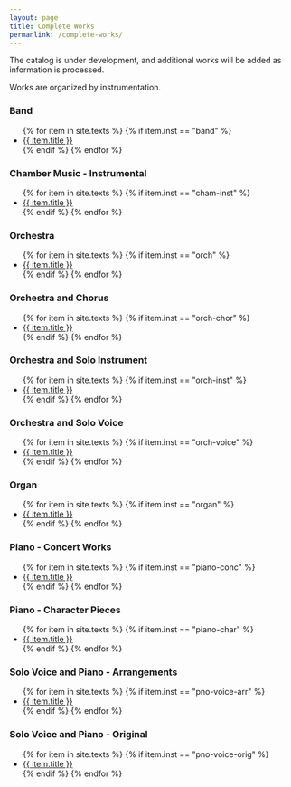 ```yaml
---
layout: page
title: Complete Works
permanlink: /complete-works/
---
```

The catalog is under development, and additional works will be added as information is processed.

Works are organized by instrumentation. 

<div class="toc">

<h3>Band</h3>
    <ul class="texts">
    {% for item in site.texts %}
      {% if item.inst == "band" %}
          <li class="text-title">
          <a href="{{ site.baseurl }}{{ item.url }}">
        {{ item.title }}
              </a>
    </li>
      {% endif %}
    {% endfor %}
</ul>
    
<h3>Chamber Music - Instrumental</h3>
    <ul class="texts">
    {% for item in site.texts %}
      {% if item.inst == "cham-inst" %}
          <li class="text-title">
          <a href="{{ site.baseurl }}{{ item.url }}">
        {{ item.title }}
              </a>
    </li>
      {% endif %}
    {% endfor %}
</ul>
    
<h3>Orchestra</h3>
    <ul class="texts">
    {% for item in site.texts %}
      {% if item.inst == "orch" %}
          <li class="text-title">
          <a href="{{ site.baseurl }}{{ item.url }}">
        {{ item.title }}
              </a>
    </li>
      {% endif %}
    {% endfor %}
</ul>
    
 <h3>Orchestra and Chorus</h3>
    <ul class="texts">
    {% for item in site.texts %}
      {% if item.inst == "orch-chor" %}
          <li class="text-title">
          <a href="{{ site.baseurl }}{{ item.url }}">
        {{ item.title }}
              </a>
    </li>
      {% endif %}
    {% endfor %}
</ul>

<h3>Orchestra and Solo Instrument</h3>
    <ul class="texts">
    {% for item in site.texts %}
      {% if item.inst == "orch-inst" %}
          <li class="text-title">
          <a href="{{ site.baseurl }}{{ item.url }}">
        {{ item.title }}
              </a>
    </li>
      {% endif %}
    {% endfor %}
</ul>
    
<h3>Orchestra and Solo Voice</h3>
    <ul class="texts">
    {% for item in site.texts %}
      {% if item.inst == "orch-voice" %}
          <li class="text-title">
          <a href="{{ site.baseurl }}{{ item.url }}">
        {{ item.title }}
              </a>
    </li>
      {% endif %}
    {% endfor %}
</ul>
    
 <h3>Organ</h3>
    <ul class="texts">
    {% for item in site.texts %}
      {% if item.inst == "organ" %}
          <li class="text-title">
          <a href="{{ site.baseurl }}{{ item.url }}">
        {{ item.title }}
              </a>
    </li>
      {% endif %}
    {% endfor %}
</ul>
    
 <h3>Piano - Concert Works</h3>
    <ul class="texts">
    {% for item in site.texts %}
      {% if item.inst == "piano-conc" %}
          <li class="text-title">
          <a href="{{ site.baseurl }}{{ item.url }}">
        {{ item.title }}
              </a>
    </li>
      {% endif %}
    {% endfor %}
</ul>
    
<h3>Piano - Character Pieces</h3>
    <ul class="texts">
    {% for item in site.texts %}
      {% if item.inst == "piano-char" %}
          <li class="text-title">
          <a href="{{ site.baseurl }}{{ item.url }}">
        {{ item.title }}
              </a>
    </li>
      {% endif %}
    {% endfor %}
</ul>

 <h3>Solo Voice and Piano - Arrangements</h3>
    <ul class="texts">
    {% for item in site.texts %}
      {% if item.inst == "pno-voice-arr" %}
          <li class="text-title">
          <a href="{{ site.baseurl }}{{ item.url }}">
        {{ item.title }}
              </a>
    </li>
      {% endif %}
    {% endfor %}
</ul>
    
 <h3>Solo Voice and Piano - Original</h3>
    <ul class="texts">
    {% for item in site.texts %}
      {% if item.inst == "pno-voice-orig" %}
          <li class="text-title">
          <a href="{{ site.baseurl }}{{ item.url }}">
        {{ item.title }}
              </a>
    </li>
      {% endif %}
    {% endfor %}
</ul>
</div>
